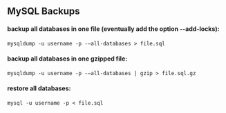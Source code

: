 MySQL Backups
---

#### backup all databases in one file (eventually add the option --add-locks):
```mysqldump -u username -p -–all-databases > file.sql```

#### backup all databases in one gzipped file:
```mysqldump -u username -p -–all-databases | gzip > file.sql.gz```

#### restore all databases:
```mysql -u username -p < file.sql ```
